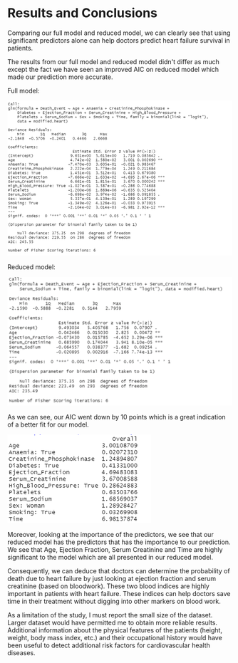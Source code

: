 # Results and Conclusions

Comparing our full model and reduced model, we can clearly see that using significant predictors alone can help doctors predict heart failure survival in patients.

The results from our full model and reduced model didn't differ as much except the fact we have seen an improved AIC on reduced model which made our prediction more accurate.

Full model:

![Full Model](/Images/image23.png)

Reduced model:

![Reduced Model](/Images/image24.png)

As we can see, our AIC went down by 10 points which is a great indication of a better fit for our model.

![AIC](/Images/image25.png)


Moreover, looking at the importance of the predictors, we see that our reduced model has the predictors that has the importance to our prediction. We see that Age, Ejection Fraction, Serum Creatinine and Time are highly significant to the model which are all presented in our reduced model.

Consequently, we can deduce that doctors can determine the probability of death due to heart failure by just looking at ejection fraction and serum creatinine (based on bloodwork). These two blood indices are highly important in patients with heart failure. These indices can help doctors save time in their treatment without digging into other markers on blood work.

As a limitation of the study, I must report the small size of the dataset. Larger dataset would have permitted me to obtain more reliable results. Additional information about the physical features of the patients (height, weight, body mass index, etc.) and their occupational history would have been useful to detect additional risk factors for cardiovascular health diseases.

